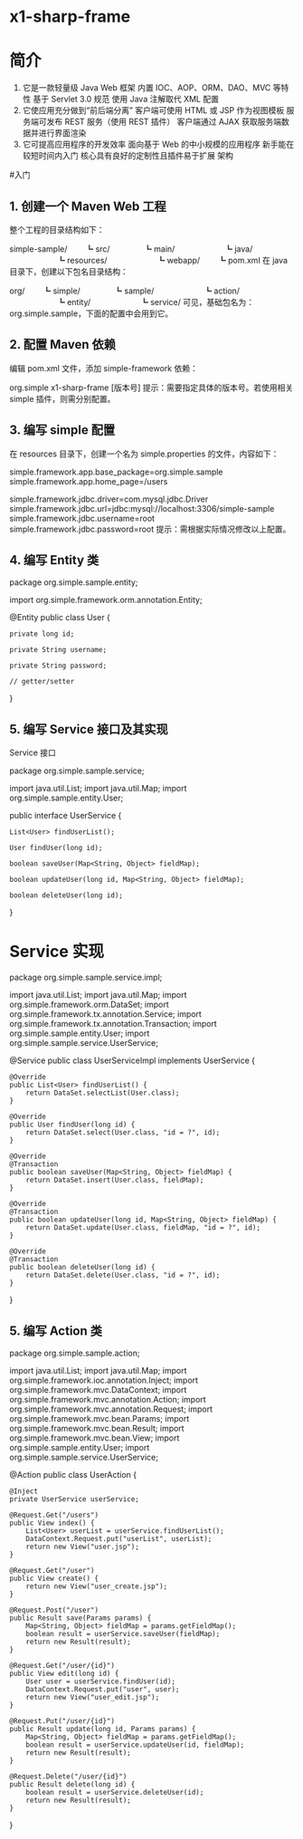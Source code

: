 # x1-sharp-frame

# 简介
1. 它是一款轻量级 Java Web 框架
内置 IOC、AOP、ORM、DAO、MVC 等特性
基于 Servlet 3.0 规范
使用 Java 注解取代 XML 配置
2. 它使应用充分做到“前后端分离”
客户端可使用 HTML 或 JSP 作为视图模板
服务端可发布 REST 服务（使用 REST 插件）
客户端通过 AJAX 获取服务端数据并进行界面渲染
3. 它可提高应用程序的开发效率
面向基于 Web 的中小规模的应用程序
新手能在较短时间内入门
核心具有良好的定制性且插件易于扩展
架构

#入门
## 1. 创建一个 Maven Web 工程
整个工程的目录结构如下：

simple-sample/
　　┗ src/
　　　　┗ main/
　　　　　　┗ java/
　　　　　　┗ resources/
　　　　　　┗ webapp/
　　┗ pom.xml
在 java 目录下，创建以下包名目录结构：

org/
　　┗ simple/
　　　　┗ sample/
　　　　　　┗ action/
　　　　　　┗ entity/
　　　　　　┗ service/
可见，基础包名为：org.simple.sample，下面的配置中会用到它。

## 2. 配置 Maven 依赖
编辑 pom.xml 文件，添加 simple-framework 依赖：

<dependency>
    <groupId>org.simple</groupId>
    <artifactId>x1-sharp-frame</artifactId>
    <version>[版本号]</version>
</dependency>
提示：需要指定具体的版本号。若使用相关 simple 插件，则需分别配置。

## 3. 编写 simple 配置
在 resources 目录下，创建一个名为 simple.properties 的文件，内容如下：

simple.framework.app.base_package=org.simple.sample
simple.framework.app.home_page=/users

simple.framework.jdbc.driver=com.mysql.jdbc.Driver
simple.framework.jdbc.url=jdbc:mysql://localhost:3306/simple-sample
simple.framework.jdbc.username=root
simple.framework.jdbc.password=root
提示：需根据实际情况修改以上配置。

## 4. 编写 Entity 类
package org.simple.sample.entity;

import org.simple.framework.orm.annotation.Entity;

@Entity
public class User {

    private long id;

    private String username;

    private String password;

    // getter/setter
}
## 5. 编写 Service 接口及其实现
Service 接口

package org.simple.sample.service;

import java.util.List;
import java.util.Map;
import org.simple.sample.entity.User;

public interface UserService {

    List<User> findUserList();

    User findUser(long id);

    boolean saveUser(Map<String, Object> fieldMap);

    boolean updateUser(long id, Map<String, Object> fieldMap);

    boolean deleteUser(long id);
}
# Service 实现

package org.simple.sample.service.impl;

import java.util.List;
import java.util.Map;
import org.simple.framework.orm.DataSet;
import org.simple.framework.tx.annotation.Service;
import org.simple.framework.tx.annotation.Transaction;
import org.simple.sample.entity.User;
import org.simple.sample.service.UserService;

@Service
public class UserServiceImpl implements UserService {

    @Override
    public List<User> findUserList() {
        return DataSet.selectList(User.class);
    }

    @Override
    public User findUser(long id) {
        return DataSet.select(User.class, "id = ?", id);
    }

    @Override
    @Transaction
    public boolean saveUser(Map<String, Object> fieldMap) {
        return DataSet.insert(User.class, fieldMap);
    }

    @Override
    @Transaction
    public boolean updateUser(long id, Map<String, Object> fieldMap) {
        return DataSet.update(User.class, fieldMap, "id = ?", id);
    }

    @Override
    @Transaction
    public boolean deleteUser(long id) {
        return DataSet.delete(User.class, "id = ?", id);
    }
}
## 5. 编写 Action 类
package org.simple.sample.action;

import java.util.List;
import java.util.Map;
import org.simple.framework.ioc.annotation.Inject;
import org.simple.framework.mvc.DataContext;
import org.simple.framework.mvc.annotation.Action;
import org.simple.framework.mvc.annotation.Request;
import org.simple.framework.mvc.bean.Params;
import org.simple.framework.mvc.bean.Result;
import org.simple.framework.mvc.bean.View;
import org.simple.sample.entity.User;
import org.simple.sample.service.UserService;

@Action
public class UserAction {

    @Inject
    private UserService userService;

    @Request.Get("/users")
    public View index() {
        List<User> userList = userService.findUserList();
        DataContext.Request.put("userList", userList);
        return new View("user.jsp");
    }

    @Request.Get("/user")
    public View create() {
        return new View("user_create.jsp");
    }

    @Request.Post("/user")
    public Result save(Params params) {
        Map<String, Object> fieldMap = params.getFieldMap();
        boolean result = userService.saveUser(fieldMap);
        return new Result(result);
    }

    @Request.Get("/user/{id}")
    public View edit(long id) {
        User user = userService.findUser(id);
        DataContext.Request.put("user", user);
        return new View("user_edit.jsp");
    }

    @Request.Put("/user/{id}")
    public Result update(long id, Params params) {
        Map<String, Object> fieldMap = params.getFieldMap();
        boolean result = userService.updateUser(id, fieldMap);
        return new Result(result);
    }

    @Request.Delete("/user/{id}")
    public Result delete(long id) {
        boolean result = userService.deleteUser(id);
        return new Result(result);
    }
}
